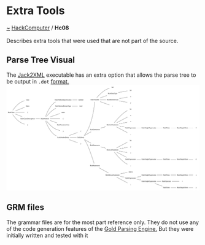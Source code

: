 <a id="extra-tools"></a>
<h1>Extra Tools</h1>
<a id="a01584"></a>
<a href="https://github.com/CharlesCarley/HackComputer#~">~</a>
<a href="index.md#index">HackComputer</a>
<span class="inline-text">/</span>
<span class="bold-text"><b>Hc08</b></span>
<br/>
<br/>
<span class="inline-text">Describes extra tools that were used that are not part of the source.</span>
<a id="a01584_1hc08visual"></a>
<a id="parse-tree-visual"></a>
<h2>Parse Tree Visual</h2>
<span class="inline-text">The </span>
<a href="a01581.md#hc05">Jack2XML</a>
<span class="inline-text"> executable has an extra option that allows the parse tree to be output in </span>
<code class="typewriter">.dot</code>
<a href="https://graphviz.org/#format.">format.</a>
<img src="../images/Test10.svg"/><a id="a01584_1hc08grm"></a>
<a id="grm-files"></a>
<h2>GRM files</h2>
<span class="inline-text">The grammar files are for the most part reference only. They do not use any of the code generation features of the </span>
<a href="http://www.goldparser.org/#gold-parsing-engine.">Gold Parsing Engine.</a>
<span class="inline-text"> But they were initially written and tested with it </span>
</div>
</div>
</body>
</html>
